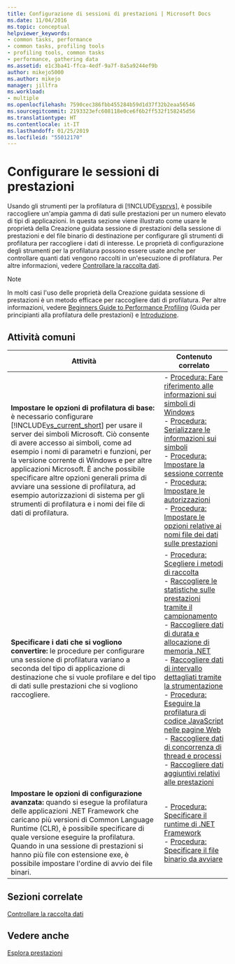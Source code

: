 ```yaml
---
title: Configurazione di sessioni di prestazioni | Microsoft Docs
ms.date: 11/04/2016
ms.topic: conceptual
helpviewer_keywords:
- common tasks, performance
- common tasks, profiling tools
- profiling tools, common tasks
- performance, gathering data
ms.assetid: e1c3ba41-ffca-4edf-9a7f-8a5a9244ef9b
author: mikejo5000
ms.author: mikejo
manager: jillfra
ms.workload:
- multiple
ms.openlocfilehash: 7590cec386fbb455284b59d1d37f32b2eaa56546
ms.sourcegitcommit: 2193323efc608118e0ce6f6b2ff532f158245d56
ms.translationtype: HT
ms.contentlocale: it-IT
ms.lasthandoff: 01/25/2019
ms.locfileid: "55012170"
---
```

# <a name="configure-performance-sessions"></a>Configurare le sessioni di prestazioni
Usando gli strumenti per la profilatura di [!INCLUDE[vsprvs](../code-quality/includes/vsprvs_md.md)], è possibile raccogliere un'ampia gamma di dati sulle prestazioni per un numero elevato di tipi di applicazioni. In questa sezione viene illustrato come usare le proprietà della Creazione guidata sessione di prestazioni della sessione di prestazioni e del file binario di destinazione per configurare gli strumenti di profilatura per raccogliere i dati di interesse. Le proprietà di configurazione degli strumenti per la profilatura possono essere usate anche per controllare quanti dati vengono raccolti in un'esecuzione di profilatura. Per altre informazioni, vedere [Controllare la raccolta dati](../profiling/controlling-data-collection.md).  
  
> [!NOTE]
>  In molti casi l'uso delle proprietà della Creazione guidata sessione di prestazioni è un metodo efficace per raccogliere dati di profilatura. Per altre informazioni, vedere [Beginners Guide to Performance Profiling](../profiling/beginners-guide-to-performance-profiling.md) (Guida per principianti alla profilatura delle prestazioni) e [Introduzione](../profiling/getting-started-with-performance-tools.md).  
  
## <a name="common-tasks"></a>Attività comuni
  
| Attività | Contenuto correlato |
| - | - |
| **Impostare le opzioni di profilatura di base:** è necessario configurare [!INCLUDE[vs_current_short](../code-quality/includes/vs_current_short_md.md)] per usare il server dei simboli Microsoft. Ciò consente di avere accesso ai simboli, come ad esempio i nomi di parametri e funzioni, per la versione corrente di Windows e per altre applicazioni Microsoft. È anche possibile specificare altre opzioni generali prima di avviare una sessione di profilatura, ad esempio autorizzazioni di sistema per gli strumenti di profilatura e i nomi dei file di dati di profilatura. | -   [Procedura: Fare riferimento alle informazioni sui simboli di Windows](../profiling/how-to-reference-windows-symbol-information.md)<br />-   [Procedura: Serializzare le informazioni sui simboli](../profiling/how-to-serialize-symbol-information.md)<br />-   [Procedura: Impostare la sessione corrente](../profiling/how-to-set-the-current-session.md)<br />-   [Procedura: Impostare le autorizzazioni](../profiling/how-to-set-permissions.md)<br />-   [Procedura: Impostare le opzioni relative ai nomi file dei dati sulle prestazioni](../profiling/how-to-set-performance-data-file-name-options.md) |
| **Specificare i dati che si vogliono convertire:** le procedure per configurare una sessione di profilatura variano a seconda del tipo di applicazione di destinazione che si vuole profilare e del tipo di dati sulle prestazioni che si vogliono raccogliere. | -   [Procedura: Scegliere i metodi di raccolta](../profiling/how-to-choose-collection-methods.md)<br />-   [Raccogliere le statistiche sulle prestazioni tramite il campionamento](../profiling/collecting-performance-statistics-by-using-sampling.md)<br />-   [Raccogliere dati di durata e allocazione di memoria .NET](../profiling/collecting-dotnet-memory-allocation-and-lifetime-data.md)<br />-   [Raccogliere dati di intervallo dettagliati tramite la strumentazione](../profiling/collecting-detailed-timing-data-by-using-instrumentation.md)<br />-   [Procedura: Eseguire la profilatura di codice JavaScript nelle pagine Web](../profiling/how-to-profile-javascript-code-in-web-pages.md)<br />-   [Raccogliere dati di concorrenza di thread e processi](../profiling/collecting-thread-and-process-concurrency-data.md)<br />-   [Raccogliere dati aggiuntivi relativi alle prestazioni](../profiling/collecting-additional-performance-data.md) |
| **Impostare le opzioni di configurazione avanzata:** quando si esegue la profilatura delle applicazioni .NET Framework che caricano più versioni di Common Language Runtime (CLR), è possibile specificare di quale versione eseguire la profilatura. Quando in una sessione di prestazioni si hanno più file con estensione exe, è possibile impostare l'ordine di avvio dei file binari. | -   [Procedura: Specificare il runtime di .NET Framework](../profiling/how-to-specify-the-dotnet-framework-runtime.md)<br />-   [Procedura: Specificare il file binario da avviare](../profiling/how-to-specify-the-binary-to-start.md) |
  
## <a name="related-sections"></a>Sezioni correlate  
 [Controllare la raccolta dati](../profiling/controlling-data-collection.md)  
  
## <a name="see-also"></a>Vedere anche  
 [Esplora prestazioni](../profiling/performance-explorer.md)